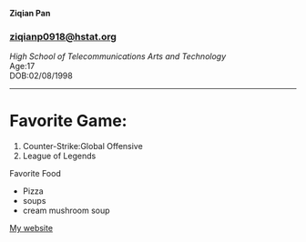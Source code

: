 **Ziqian Pan**  
### ziqianp0918@hstat.org  
_High School of Telecommunications Arts and Technology_  
Age:17  
DOB:02/08/1998  

---
# Favorite Game:  
1. Counter-Strike:Global Offensive  
2. League of Legends  

Favorite Food  
* Pizza  
* soups
 * cream mushroom soup
 
[My website](https://sites.google.com/a/hstat.org/ziqianp0918sep11/)